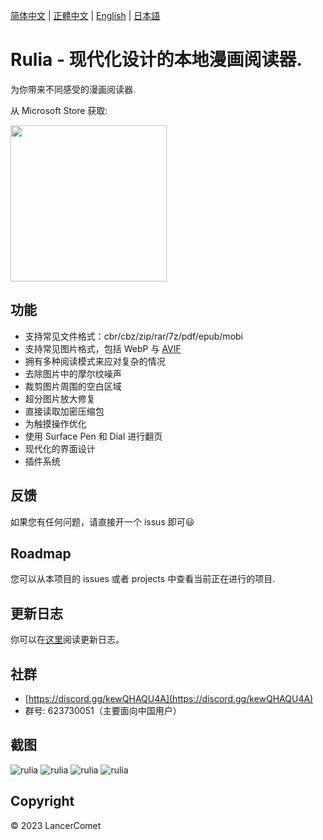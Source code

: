 [简体中文](README.CHS.md) | [正體中文](README.CHT.md) | [English](README.md) | [日本語](README.JPN.md)

# Rulia - 现代化设计的本地漫画阅读器.

为你带来不同感受的漫画阅读器.

从 Microsoft Store 获取:

<a href="https://apps.microsoft.com/store/detail/9MVVLRZWRXX8?cid=github&launch=true&mode=mini">
  <img src="https://get.microsoft.com/images/zh-cn%20dark.svg" width="250" />
</a>

## 功能
 
 - 支持常见文件格式：cbr/cbz/zip/rar/7z/pdf/epub/mobi
 - 支持常见图片格式，包括 WebP 与 [AVIF](https://github.com/RuliaReader/Rulia/wiki/AVIF-Support)
 - 拥有多种阅读模式来应对复杂的情况
 - 去除图片中的摩尔纹噪声
 - 裁剪图片周围的空白区域
 - 超分图片放大修复
 - 直接读取加密压缩包
 - 为触摸操作优化
 - 使用 Surface Pen 和 Dial 进行翻页
 - 现代化的界面设计
 - 插件系统

## 反馈

如果您有任何问题，请直接开一个 issus 即可😃

## Roadmap

您可以从本项目的 issues 或者 projects 中查看当前正在进行的项目.

## 更新日志

你可以在[这里](https://github.com/LancerComet/RuliaReader/blob/master/CHANGELOG.md)阅读更新日志。

## 社群

 - [https://discord.gg/kewQHAQU4A](https://discord.gg/kewQHAQU4A)
 - 群号: 623730051（主要面向中国用户）

## 截图

![rulia](/images/chs-01.jpg)
![rulia](/images/chs-02.jpg)
![rulia](/images/chs-03.jpg)
![rulia](/images/chs-04.jpg)

## Copyright

© 2023 LancerComet
